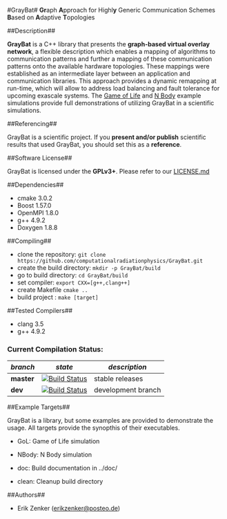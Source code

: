 #GrayBat#
**Gr**aph **A**pproach for Highl**y** Generic Communication Schemes **B**ased on **A**daptive **T**opologies 


##Description##

**GrayBat** is a C++ library that presents the **graph-based virtual
overlay network**, a flexible description which enables a mapping of
algorithms to communication patterns and further a mapping of these
communication patterns onto the available hardware topologies. These
mappings were established as an intermediate layer between an
application and communication libraries. This approach provides a
dynamic remapping at run-time, which will allow to address load
balancing and fault tolerance for upcoming exascale systems. The
[Game of Life](src/gol.cc) and [N Body](src/nbody.cc) example
simulations provide full demonstrations of utilizing GrayBat in a
scientific simulations.


##Referencing##

GrayBat is a scientific project. If you **present and/or publish** scientific
results that used GrayBat, you should set this as a **reference**.


##Software License##

GrayBat  is licensed under the **GPLv3+**. Please refer to our [LICENSE.md](LICENSE.md)


##Dependencies##

 * cmake 3.0.2
 * Boost 1.57.0
 * OpenMPI 1.8.0
 * g++ 4.9.2
 * Doxygen 1.8.8


##Compiling##

 * clone the repository: `git clone https://github.com/computationalradiationphysics/GrayBat.git`
 * create the build directory: `mkdir -p GrayBat/build`
 * go to build directory: `cd GrayBat/build`
 * set compiler: `export CXX=[g++,clang++]`
 * create Makefile `cmake ..`
 * build project : `make [target]`

##Tested Compilers##

 * clang 3.5
 * g++ 4.9.2

### Current Compilation Status:

| *branch* | *state* | *description* |
| -------- | --------| ------------- |
| **master** | [![Build Status](http://haseongpu.mooo.com/api/badge/github.com/erikzenker/GrayBat/status.svg?branch=master)](http://haseongpu.mooo.com/github.com/erikzenker/GrayBat) |  stable releases |
| **dev**  | [![Build Status](http://haseongpu.mooo.com/api/badge/github.com/erikzenker/GrayBat/status.svg?branch=dev)](http://haseongpu.mooo.com/github.com/erikzenker/GrayBat) |development branch |

##Example Targets##

GrayBat is a library, but some examples are provided to demonstrate
the usage. All targets provide the synopthis of their executables.

 * GoL: Game of Life simulation

 * NBody: N Body simulation

 * doc: Build documentation in ../doc/

 * clean: Cleanup build directory



##Authors##

 * Erik Zenker (erikzenker@posteo.de)

